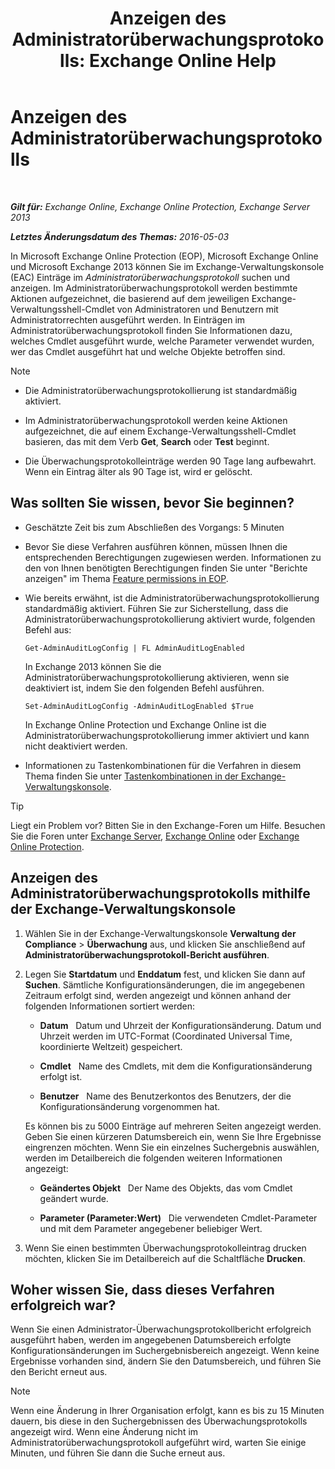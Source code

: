 ﻿---
title: 'Anzeigen des Administratorüberwachungsprotokolls: Exchange Online Help'
TOCTitle: Anzeigen des Administratorüberwachungsprotokolls
ms:assetid: 5c62072a-556d-4fea-9973-d668c6b9fd57
ms:mtpsurl: https://technet.microsoft.com/de-de/library/Dn342832(v=EXCHG.150)
ms:contentKeyID: 56269038
ms.date: 05/23/2018
mtps_version: v=EXCHG.150
ms.translationtype: MT
---

# Anzeigen des Administratorüberwachungsprotokolls

 

_**Gilt für:** Exchange Online, Exchange Online Protection, Exchange Server 2013_

_**Letztes Änderungsdatum des Themas:** 2016-05-03_

In Microsoft Exchange Online Protection (EOP), Microsoft Exchange Online und Microsoft Exchange 2013 können Sie im Exchange-Verwaltungskonsole (EAC) Einträge im *Administratorüberwachungsprotokoll* suchen und anzeigen. Im Administratorüberwachungsprotokoll werden bestimmte Aktionen aufgezeichnet, die basierend auf dem jeweiligen Exchange-Verwaltungsshell-Cmdlet von Administratoren und Benutzern mit Administratorrechten ausgeführt werden. In Einträgen im Administratorüberwachungsprotokoll finden Sie Informationen dazu, welches Cmdlet ausgeführt wurde, welche Parameter verwendet wurden, wer das Cmdlet ausgeführt hat und welche Objekte betroffen sind.


> [!NOTE]
> <UL>
> <LI>
> <P>Die Administratorüberwachungsprotokollierung ist standardmäßig aktiviert.</P>
> <LI>
> <P>Im Administratorüberwachungsprotokoll werden keine Aktionen aufgezeichnet, die auf einem Exchange-Verwaltungsshell-Cmdlet basieren, das mit dem Verb <STRONG>Get</STRONG>, <STRONG>Search</STRONG> oder <STRONG>Test</STRONG> beginnt.</P>
> <LI>
> <P>Die Überwachungsprotokolleinträge werden 90&nbsp;Tage lang aufbewahrt. Wenn ein Eintrag älter als 90 Tage ist, wird er gelöscht.</P></LI></UL>



## Was sollten Sie wissen, bevor Sie beginnen?

  - Geschätzte Zeit bis zum Abschließen des Vorgangs: 5 Minuten

  - Bevor Sie diese Verfahren ausführen können, müssen Ihnen die entsprechenden Berechtigungen zugewiesen werden. Informationen zu den von Ihnen benötigten Berechtigungen finden Sie unter "Berichte anzeigen" im Thema [Feature permissions in EOP](https://technet.microsoft.com/de-de/library/jj723125\(v=exchg.150\)).

  - Wie bereits erwähnt, ist die Administratorüberwachungsprotokollierung standardmäßig aktiviert. Führen Sie zur Sicherstellung, dass die Administratorüberwachungsprotokollierung aktiviert wurde, folgenden Befehl aus:
    
        Get-AdminAuditLogConfig | FL AdminAuditLogEnabled
    
    In Exchange 2013 können Sie die Administratorüberwachungsprotokollierung aktivieren, wenn sie deaktiviert ist, indem Sie den folgenden Befehl ausführen.
    
        Set-AdminAuditLogConfig -AdminAuditLogEnabled $True
    
    In Exchange Online Protection und Exchange Online ist die Administratorüberwachungsprotokollierung immer aktiviert und kann nicht deaktiviert werden.

  - Informationen zu Tastenkombinationen für die Verfahren in diesem Thema finden Sie unter [Tastenkombinationen in der Exchange-Verwaltungskonsole](keyboard-shortcuts-in-the-exchange-admin-center-exchange-online-protection-help.md).


> [!TIP]
> Liegt ein Problem vor? Bitten Sie in den Exchange-Foren um Hilfe. Besuchen Sie die Foren unter <A href="https://go.microsoft.com/fwlink/p/?linkid=60612">Exchange Server</A>, <A href="https://go.microsoft.com/fwlink/p/?linkid=267542">Exchange Online</A> oder <A href="https://go.microsoft.com/fwlink/p/?linkid=285351">Exchange Online Protection</A>.



## Anzeigen des Administratorüberwachungsprotokolls mithilfe der Exchange-Verwaltungskonsole

1.  Wählen Sie in der Exchange-Verwaltungskonsole **Verwaltung der Compliance** \> **Überwachung** aus, und klicken Sie anschließend auf **Administratorüberwachungsprotokoll-Bericht ausführen**.

2.  Legen Sie **Startdatum** und **Enddatum** fest, und klicken Sie dann auf **Suchen**. Sämtliche Konfigurationsänderungen, die im angegebenen Zeitraum erfolgt sind, werden angezeigt und können anhand der folgenden Informationen sortiert werden:
    
      - **Datum**   Datum und Uhrzeit der Konfigurationsänderung. Datum und Uhrzeit werden im UTC-Format (Coordinated Universal Time, koordinierte Weltzeit) gespeichert.
    
      - **Cmdlet**   Name des Cmdlets, mit dem die Konfigurationsänderung erfolgt ist.
    
      - **Benutzer**   Name des Benutzerkontos des Benutzers, der die Konfigurationsänderung vorgenommen hat.
    
    Es können bis zu 5000 Einträge auf mehreren Seiten angezeigt werden. Geben Sie einen kürzeren Datumsbereich ein, wenn Sie Ihre Ergebnisse eingrenzen möchten. Wenn Sie ein einzelnes Suchergebnis auswählen, werden im Detailbereich die folgenden weiteren Informationen angezeigt:
    
      - **Geändertes Objekt**   Der Name des Objekts, das vom Cmdlet geändert wurde.
    
      - **Parameter (Parameter:Wert)**   Die verwendeten Cmdlet-Parameter und mit dem Parameter angegebener beliebiger Wert.

3.  Wenn Sie einen bestimmten Überwachungsprotokolleintrag drucken möchten, klicken Sie im Detailbereich auf die Schaltfläche **Drucken**.

## Woher wissen Sie, dass dieses Verfahren erfolgreich war?

Wenn Sie einen Administrator-Überwachungsprotokollbericht erfolgreich ausgeführt haben, werden im angegebenen Datumsbereich erfolgte Konfigurationsänderungen im Suchergebnisbereich angezeigt. Wenn keine Ergebnisse vorhanden sind, ändern Sie den Datumsbereich, und führen Sie den Bericht erneut aus.


> [!NOTE]
> Wenn eine Änderung in Ihrer Organisation erfolgt, kann es bis zu 15&nbsp;Minuten dauern, bis diese in den Suchergebnissen des Überwachungsprotokolls angezeigt wird. Wenn eine Änderung nicht im Administratorüberwachungsprotokoll aufgeführt wird, warten Sie einige Minuten, und führen Sie dann die Suche erneut aus.


